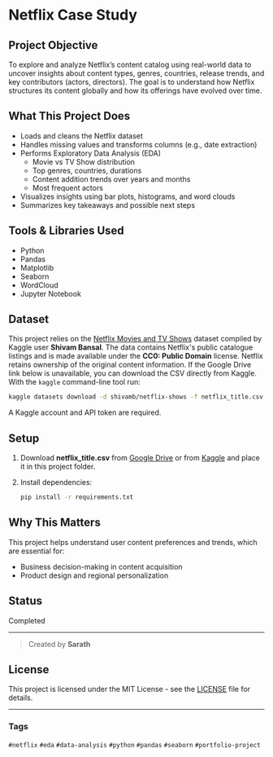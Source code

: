 
# Netflix Case Study

## Project Objective

To explore and analyze Netflix’s content catalog using real-world data to uncover insights about content types, genres, countries, release trends, and key contributors (actors, directors). The goal is to understand how Netflix structures its content globally and how its offerings have evolved over time.

##  What This Project Does

- Loads and cleans the Netflix dataset
- Handles missing values and transforms columns (e.g., date extraction)
- Performs Exploratory Data Analysis (EDA)
  - Movie vs TV Show distribution
  - Top genres, countries, durations
  - Content addition trends over years and months
  - Most frequent actors
- Visualizes insights using bar plots, histograms, and word clouds
- Summarizes key takeaways and possible next steps

##  Tools & Libraries Used

- Python
- Pandas
- Matplotlib
- Seaborn
- WordCloud
- Jupyter Notebook

## Dataset

This project relies on the [Netflix Movies and TV Shows](https://www.kaggle.com/datasets/shivamb/netflix-shows) dataset compiled by Kaggle user **Shivam Bansal**. The data contains Netflix's public catalogue listings and is made available under the **CC0: Public Domain** license. Netflix retains ownership of the original content information. If the Google Drive link below is unavailable, you can download the CSV directly from Kaggle. With the `kaggle` command-line tool run:

```bash
kaggle datasets download -d shivamb/netflix-shows -f netflix_title.csv
```

A Kaggle account and API token are required.

## Setup

1. Download **netflix_title.csv** from [Google Drive](https://drive.google.com/uc?export=download&id=1-qDO7oNwzQn0RV44YtpqWdYS4SO3GkQg) or from [Kaggle](https://www.kaggle.com/datasets/shivamb/netflix-shows) and place it in this project folder.
2. Install dependencies:

   ```bash
   pip install -r requirements.txt
   ```

##  Why This Matters

This project helps understand user content preferences and trends, which are essential for:
- Business decision-making in content acquisition
- Product design and regional personalization

## Status

Completed

---

> Created by **Sarath**

## License

This project is licensed under the MIT License - see the [LICENSE](LICENSE) file for details.


---

### Tags  
`#netflix` `#eda` `#data-analysis` `#python` `#pandas` `#seaborn` `#portfolio-project`
